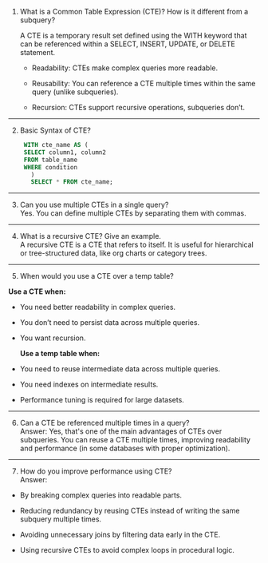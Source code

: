 1. What is a Common Table Expression (CTE)? How is it different from a subquery?
   
   A CTE is a temporary result set defined using the WITH keyword that can be referenced within a SELECT, INSERT, UPDATE, or DELETE statement.<br>
   * Readability: CTEs make complex queries more readable.

   * Reusability: You can reference a CTE multiple times within the same query (unlike subqueries).

   * Recursion: CTEs support recursive operations, subqueries don’t.

------------------------------------------------------------------------------------
2. Basic Syntax of CTE?
   ```sql
    WITH cte_name AS (
    SELECT column1, column2
    FROM table_name
    WHERE condition
      )
      SELECT * FROM cte_name;
   ```
------------------------------------------------------------------------------------

3. Can you use multiple CTEs in a single query?<br>
Yes. You can define multiple CTEs by separating them with commas.
------------------------------------------------------------------------------------
4. What is a recursive CTE? Give an example.<br>
A recursive CTE is a CTE that refers to itself. It is useful for hierarchical or tree-structured data, like org charts or category trees.
------------------------------------------------------------------------------------
5. When would you use a CTE over a temp table?<br>

  **Use a CTE when:**

- You need better readability in complex queries.

- You don’t need to persist data across multiple queries.

- You want recursion.

  **Use a temp table when:**

- You need to reuse intermediate data across multiple queries.

- You need indexes on intermediate results.

- Performance tuning is required for large datasets.



------------------------------------------------------------------------------------
6. Can a CTE be referenced multiple times in a query?<br>
Answer: Yes, that's one of the main advantages of CTEs over subqueries. You can reuse a CTE multiple times, improving readability and performance (in some databases with proper optimization).
------------------------------------------------------------------------------------
7. How do you improve performance using CTE?<br>
Answer:

- By breaking complex queries into readable parts.

- Reducing redundancy by reusing CTEs instead of writing the same subquery multiple times.

- Avoiding unnecessary joins by filtering data early in the CTE.

- Using recursive CTEs to avoid complex loops in procedural logic.





